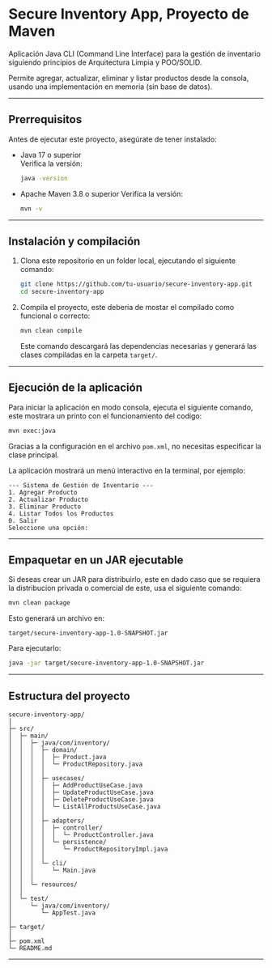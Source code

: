 # Secure Inventory App, Proyecto de Maven


Aplicación Java CLI (Command Line Interface) para la gestión de inventario siguiendo principios de Arquitectura Limpia y POO/SOLID.

Permite agregar, actualizar, eliminar y listar productos desde la consola, usando una implementación en memoria (sin base de datos).

---

## Prerrequisitos

Antes de ejecutar este proyecto, asegúrate de tener instalado:

* Java 17 o superior  
  Verifica la versión:
  ```bash
  java -version
  ```

* Apache Maven 3.8 o superior
    Verifica la versión:

  ```bash
  mvn -v
  ```

---

## Instalación y compilación


1. Clona este repositorio en un folder local, ejecutando el siguiente comando:

   ```bash
   git clone https://github.com/tu-usuario/secure-inventory-app.git
   cd secure-inventory-app
   ```

2. Compila el proyecto, este deberia de mostar el compilado como funcional o correcto:

   ```bash
   mvn clean compile
   ```

   Este comando descargará las dependencias necesarias y generará las clases compiladas en la carpeta `target/`.

---

## Ejecución de la aplicación

Para iniciar la aplicación en modo consola, ejecuta el siguiente comando, este mostrara un printo con el funcionamiento del codigo:

```bash
mvn exec:java
```

Gracias a la configuración en el archivo `pom.xml`, no necesitas especificar la clase principal.

La aplicación mostrará un menú interactivo en la terminal, por ejemplo:

```
--- Sistema de Gestión de Inventario ---
1. Agregar Producto
2. Actualizar Producto
3. Eliminar Producto
4. Listar Todos los Productos
0. Salir
Seleccione una opción:
```

---

## Empaquetar en un JAR ejecutable

Si deseas crear un JAR para distribuirlo, este en dado caso que se requiera la distribucion privada o comercial de este, usa el siguiente comando:

```bash
mvn clean package
```

Esto generará un archivo en:

```
target/secure-inventory-app-1.0-SNAPSHOT.jar
```

Para ejecutarlo:

```bash
java -jar target/secure-inventory-app-1.0-SNAPSHOT.jar
```

---

## Estructura del proyecto


```
secure-inventory-app/
│
├─ src/
│  ├─ main/
│  │  ├─ java/com/inventory/                  
│  │  │  ├─ domain/                          
│  │  │  │  ├─ Product.java                  
│  │  │  │  └─ ProductRepository.java        
│  │  │  │
│  │  │  ├─ usecases/                         
│  │  │  │  ├─ AddProductUseCase.java        
│  │  │  │  ├─ UpdateProductUseCase.java    
│  │  │  │  ├─ DeleteProductUseCase.java      
│  │  │  │  └─ ListAllProductsUseCase.java    
│  │  │  │
│  │  │  ├─ adapters/                         
│  │  │  │  ├─ controller/
│  │  │  │  │  └─ ProductController.java      
│  │  │  │  └─ persistence/
│  │  │  │     └─ ProductRepositoryImpl.java  
│  │  │  │
│  │  │  └─ cli/
│  │  │     └─ Main.java                      
│  │  │
│  │  └─ resources/                           
│  │
│  └─ test/                                   
│     └─ java/com/inventory/
│        └─ AppTest.java                      
│
├─ target/                                    
│
├─ pom.xml                                    
└─ README.md                                  

```
---

